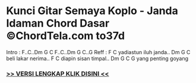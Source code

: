 
 # Kunci Gitar Semaya Koplo - Janda Idaman Chord Dasar ©ChordTela.com to37d


Intro : F..C..Dm G C F..C..Dm G C..G Reff : F C yadiastun iluh janda.. Dm G C beli lakar nerima.. F C diapin sisan timpal.. Dm G C G yang penting goyang

###  <a href="https://shortlighzx.web.app?sq=Kunci Gitar Semaya Koplo - Janda Idaman Chord Dasar ©ChordTela.com"> >> VERSI LENGKAP KLIK DISINI << </a>
